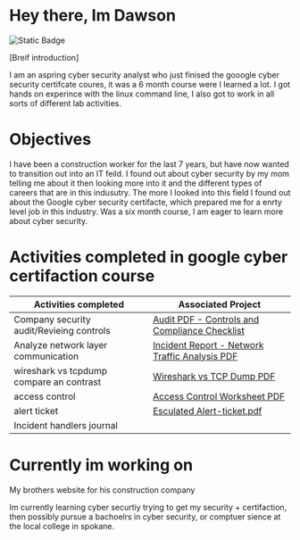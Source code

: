  # Hey there, Im Dawson
![Static Badge](https://img.shields.io/badge/Linkedin--white--blue?logoColor=blue&label=LINKEDIN&labelColor=blue&color=blue&link=https%3A%2F%2Fwww.linkedin.com%2Fin%2Fdawson-henrie-a18021359%2F)



[Breif introduction]

I am an aspring cyber security analyst who just finised the gooogle cyber security certifcate coures, it was a 6 month course were I learned a lot.  I got hands on experince with the linux command line, I also got to work in all sorts of different lab activities.

# Objectives

I have been a construction worker for the last 7 years, but have now wanted to transition out into an IT feild.  I found out about cyber security by my mom telling me about it then looking more into it and the different types of careers that are in this indusutry.  The more I looked into this field I found out about the Google cyber security certifacte, which prepared me for a enrty level job in this industry.  Was a six month course, I am eager to learn more about cyber security.

# Activities completed in google cyber certifaction course

| Activities completed                                      | Associated Project|
|-----------------------------------------------------------|-------------------|
|Company security audit/Revieing controls                   |[Audit PDF - Controls and Compliance Checklist](https://github.com/dawsonwh68/audit-pdf/blob/main/_Controls-and-compliance-checklist%20(1).pdf)
|Analyze network layer communication                        |[Incident Report - Network Traffic Analysis PDF](https://github.com/dawsonwh68/Incident-report-network-traffic-/blob/main/3%20-incident-report-network-traffic-analysis%202%20(1).pdf)
|wireshark vs tcpdump compare an contrast                   |[Wireshark vs TCP Dump PDF](https://github.com/dawsonwh68/tcpdum-vs-wire-shark/blob/main/wireshark%20vs%20tcp%20dump%20(1)%20pdf.pdf)|
|access control                                             |[Access Control Worksheet PDF](https://github.com/dawsonwh68/access-control-activity/blob/main/Access-control-worksheet-.pdf)|
|alert ticket                                               |[Esculated Alert-ticket.pdf](https://github.com/dawsonwh68/dawsonwh68/blob/main/Esculated%20Alert-ticket.pdf)|
|Incident handlers journal                                  |





# Currently im working on
My brothers website for his construction company

Im currently learning cyber securtiy trying to get my security + certifaction, then possibly pursue a bachoelrs in cyber security, or comptuer sience at the local college in spokane.

